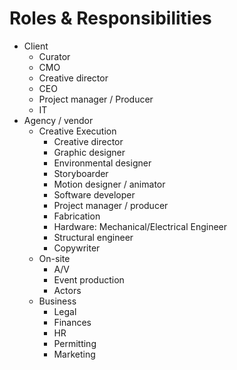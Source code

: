 # Roles & Responsibilities

- Client
  - Curator
  - CMO
  - Creative director
  - CEO
  - Project manager / Producer
  - IT
- Agency / vendor
  - Creative Execution
    - Creative director
    - Graphic designer
    - Environmental designer
    - Storyboarder
    - Motion designer / animator
    - Software developer
    - Project manager / producer
    - Fabrication
    - Hardware: Mechanical/Electrical Engineer
    - Structural engineer
    - Copywriter
  - On-site
    - A/V
    - Event production
    - Actors
  - Business
    - Legal
    - Finances
    - HR
    - Permitting
    - Marketing
